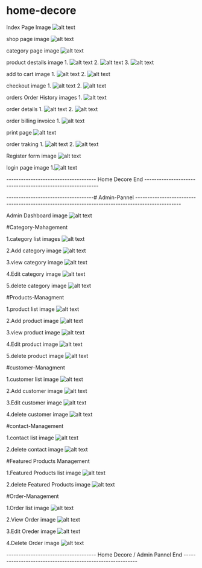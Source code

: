 # home-decore
Index Page Image
![alt text](image.png)

shop page image
![alt text](image-2.png)

category page image 
![alt text](image-3.png)
 
product destails image 
1.
![alt text](image-4.png)
2.
![alt text](image-5.png)
3.
![alt text](<Screenshot 2025-06-21 130957.png>)

add to cart image 
1.
![alt text](image-6.png)
2.
![alt text](image-7.png)

checkout image 
1.
![alt text](image-8.png)
2.
![alt text](image-9.png)

orders 
Order History images 
1.
![alt text](image-10.png)

order details
1.
![alt text](image-11.png)
2.
![alt text](image-12.png)

order billing invoice 
1.
![alt text](image-13.png)

print page
![alt text](image-14.png)

order traking 
1.
![alt text](image-15.png)
2.
![alt text](image-16.png)

Register form image
![alt text](image-17.png)

login page image 
1.![alt text](image-18.png)

------------------------------------- Home Decore End -----------------------------------------------------------




------------------------------------# Admin-Pannel -------------------------------------------------------------------------------------------------

Admin Dashboard image 
![alt text](image-19.png)

#Category-Mahagement 

1.category list images 
![alt text](image-20.png)

2.Add category image
![alt text](image-21.png)

3.view category image
![alt text](image-22.png)

4.Edit category image 
![alt text](image-23.png)

5.delete category image
![alt text](image-24.png)

 
#Products-Managment 

1.product list image
![alt text](image-25.png)

2.Add product image
![alt text](image-26.png)

3.view product image
![alt text](image-27.png)

4.Edit product image 
![alt text](image-28.png)

5.delete product image
![alt text](image-29.png)


#customer-Managment 

1.customer list image 
![alt text](image-30.png)

2.Add customer image
![alt text](image-32.png)

3.Edit customer image 
![alt text](image-31.png)

4.delete customer image
![alt text](image-33.png)


#contact-Management 

1.contact list image 
![alt text](image-34.png)

2.delete contact image
![alt text](image-35.png)


#Featured Products Management

1.Featured Products list image 
![alt text](image-36.png)

2.delete Featured Products image 
![alt text](image-37.png)


#Order-Management

1.Order list image 
![alt text](image-38.png)

2.View Order image 
![alt text](image-39.png)

3.Edit Oreder image 
![alt text](image-40.png)

4.Delete Order image 
![alt text](image-41.png)


------------------------------------- Home Decore / Admin Pannel  End -----------------------------------------------------------


